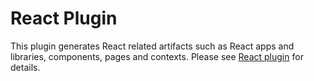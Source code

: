 # React Plugin

This plugin generates React related artifacts such as React apps and libraries,
components, pages and contexts. Please see
[React plugin](https://code-shaper.dev/docs/reference/react-plugin) for details.

